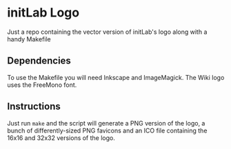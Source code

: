 initLab Logo
============

Just a repo containing the vector version of initLab's logo along with a handy
Makefile

Dependencies
------------

To use the Makefile you will need Inkscape and ImageMagick. The Wiki logo uses
the FreeMono font.

Instructions
------------

Just run `make` and the script will generate a PNG version of the logo, a bunch
of differently-sized PNG favicons and an ICO file containing the 16x16 and 32x32
versions of the logo.